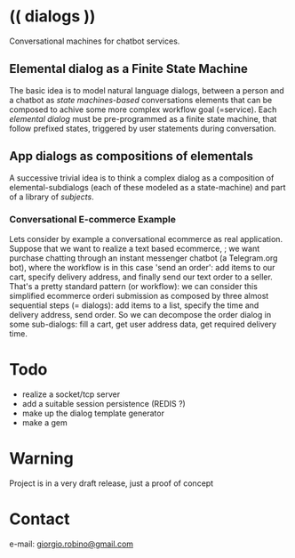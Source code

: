 # (( dialogs ))
Conversational machines for chatbot services.

## Elemental dialog as a Finite State Machine

The basic idea is to model natural language dialogs, between a person and a chatbot as *state machines-based* conversations elements that can be composed to achive some more complex workflow goal (=service). Each *elemental dialog* must be pre-programmed as a finite state machine, that follow prefixed states, triggered by user statements during conversation.

## App dialogs as compositions of elementals 

A successive trivial idea is to think a complex dialog as a composition of elemental-subdialogs (each of these modeled as a state-machine) and part of a library of *subjects*.

### Conversational E-commerce Example
Lets consider by example a conversational ecommerce as real application. Suppose that we want to realize a text based ecommerce, ; we want purchase chatting through an instant messenger chatbot (a Telegram.org bot), where the workflow is in this case 'send an order': add items to our cart, specify delivery address, and finally send our text order to a seller. That's a pretty standard pattern (or workflow): we can consider this simplified ecommerce orderi submission as composed by three almost sequential steps (= dialogs): add items to a list, specify the time and delivery address, send order. So we can decompose the order dialog in some sub-dialogs: fill a cart, get user address data, get required delivery time.


# Todo

- realize a socket/tcp server
- add a suitable session persistence (REDIS ?)
- make up the dialog template generator
- make a gem


# Warning

Project is in a very draft release, just a proof of concept


# Contact
e-mail: giorgio.robino@gmail.com

